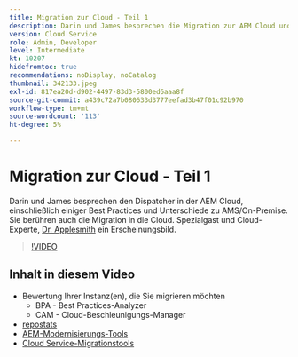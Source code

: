 ```yaml
---
title: Migration zur Cloud - Teil 1
description: Darin und James besprechen die Migration zur AEM Cloud und stellen einige Techniken und Best Practices vor.
version: Cloud Service
role: Admin, Developer
level: Intermediate
kt: 10207
hidefromtoc: true
recommendations: noDisplay, noCatalog
thumbnail: 342133.jpeg
exl-id: 817ea20d-d902-4497-83d3-5800ed6aaa8f
source-git-commit: a439c72a7b080633d3777eefad3b47f01c92b970
workflow-type: tm+mt
source-wordcount: '113'
ht-degree: 5%

---
```


# Migration zur Cloud - Teil 1

Darin und James besprechen den Dispatcher in der AEM Cloud, einschließlich einiger Best Practices und Unterschiede zu AMS/On-Premise. Sie berühren auch die Migration in die Cloud. Spezialgast und Cloud-Experte, [Dr. Applesmith](https://twitter.com/DrApplesmith) ein Erscheinungsbild.

>[!VIDEO](https://video.tv.adobe.com/v/342133?quality=12&learn=on)

## Inhalt in diesem Video

+ Bewertung Ihrer Instanz(en), die Sie migrieren möchten
   + BPA - Best Practices-Analyzer
   + CAM - Cloud-Beschleunigungs-Manager
+ [repostats](https://github.com/chetanmeh/oak-console-scripts/tree/master/src/main/groovy/repostats)
+ [AEM-Modernisierungs-Tools](https://opensource.adobe.com/aem-modernize-tools/)
+ [Cloud Service-Migrationstools](https://github.com/adobe/aem-cloud-service-source-migration)
